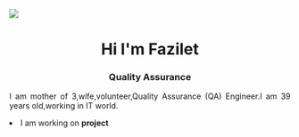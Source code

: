 <img src="/Users/faziletcetin/Desktop/HD-wallpaper-github-turquoise-logo-turquoise-brickwall-github-logo-social-networks-github-neon-logo-github-thumbnail.jpeg">

<h1 align="center">Hi I'm Fazilet</h1>

<h3 align="center">Quality Assurance</h3>

<p align="justify">I am mother of 3,wife,volunteer,Quality Assurance (QA) Engineer.I am 39 years old,working in IT world.</p>

</ul>
   <li>I am working on <b>project</b></li>
</ul>
